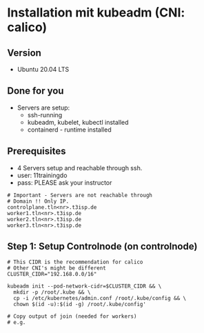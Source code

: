 # Installation mit kubeadm (CNI: calico) 

## Version 

  * Ubuntu 20.04 LTS 

## Done for you 

  * Servers are setup:
    * ssh-running
    * kubeadm, kubelet, kubectl installed
    * containerd - runtime installed 

## Prerequisites 

  * 4 Servers setup and reachable through ssh.
  * user: 11trainingdo
  * pass: PLEASE ask your instructor 


```
# Important - Servers are not reachable through
# Domain !! Only IP. 
controlplane.tln<nr>.t3isp.de 
worker1.tln<nr>.t3isp.de
worker2.tln<nr>.t3isp.de
worker3.tln<nr>.t3isp.de
```

## Step 1: Setup Controlnode (on controlnode) 

```
# This CIDR is the recommendation for calico
# Other CNI's might be different 
CLUSTER_CIDR="192.168.0.0/16"

kubeadm init --pod-network-cidr=$CLUSTER_CIDR && \
  mkdir -p /root/.kube && \
  cp -i /etc/kubernetes/admin.conf /root/.kube/config && \
  chown $(id -u):$(id -g) /root/.kube/config'
```

```
# Copy output of join (needed for workers) 
# e.g. 

```
##
